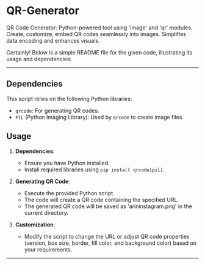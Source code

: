# QR-Generator
QR Code Generator: Python-powered tool using 'image' and 'qr' modules. Create, customize, embed QR codes seamlessly into images. Simplifies data encoding and enhances visuals.

Certainly! Below is a simple README file for the given code, illustrating its usage and dependencies:

---

## Dependencies

This script relies on the following Python libraries:
- `qrcode`: For generating QR codes.
- `PIL` (Python Imaging Library): Used by `qrcode` to create image files.

  
## Usage

1. **Dependencies**:
   - Ensure you have Python installed.
   - Install required libraries using `pip install qrcode[pil]`.

2. **Generating QR Code**:
   - Execute the provided Python script.
   - The code will create a QR code containing the specified URL.
   - The generated QR code will be saved as 'arininstagram.png' in the current directory.

3. **Customization**:
   - Modify the script to change the URL or adjust QR code properties (version, box size, border, fill color, and background color) based on your requirements.


---
